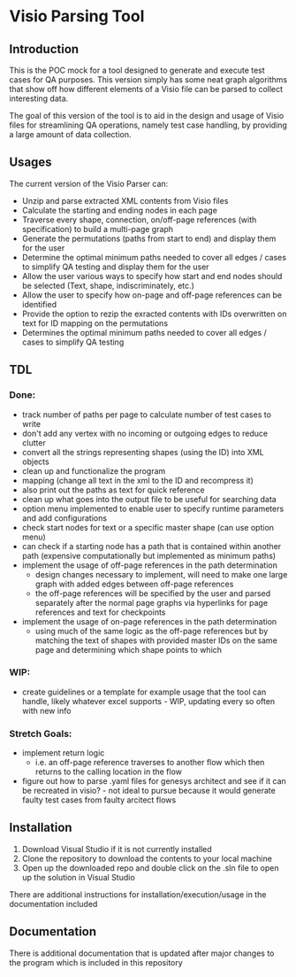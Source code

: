 # Visio Parsing Tool

## Introduction
This is the POC mock for a tool designed to generate and execute test cases for QA purposes. This version simply has some neat graph algorithms that show off how different elements of a Visio file can be parsed to collect interesting data.

The goal of this version of the tool is to aid in the design and usage of Visio files for streamlining QA operations, namely test case handling, by providing a large amount of data collection. 

## Usages
The current version of the Visio Parser can:
- Unzip and parse extracted XML contents from Visio files
- Calculate the starting and ending nodes in each page
- Traverse every shape, connection, on/off-page references (with specification) to build a multi-page graph
- Generate the permutations (paths from start to end) and display them for the user
- Determine the optimal minimum paths needed to cover all edges / cases to simplify QA testing and display them for the user
- Allow the user various ways to specify how start and end nodes should be selected (Text, shape, indiscriminately, etc.)
- Allow the user to specify how on-page and off-page references can be identified
- Provide the option to rezip the exracted contents with IDs overwritten on text for ID mapping on the permutations
- Determines the optimal minimum paths needed to cover all edges / cases to simplify QA testing

## TDL
### Done:
- track number of paths per page to calculate number of test cases to write
- don't add any vertex with no incoming or outgoing edges to reduce clutter
- convert all the strings representing shapes (using the ID) into XML objects
- clean up and functionalize the program
- mapping (change all text in the xml to the ID and recompress it)
- also print out the paths as text for quick reference
- clean up what goes into the output file to be useful for searching data
- option menu implemented to enable user to specify runtime parameters and add configurations
- check start nodes for text or a specific master shape (can use option menu)
- can check if a starting node has a path that is contained within another path (expensive computationally but implemented as minimum paths)
- implement the usage of off-page references in the path determination
  - design changes necessary to implement, will need to make one large graph with added edges between off-page references
  - the off-page references will be specified by the user and parsed separately after the normal page graphs via hyperlinks for page references and text for checkpoints
- implement the usage of on-page references in the path determination
  - using much of the same logic as the off-page references but by matching the text of shapes with provided master IDs on the same page and determining which shape points to which
### WIP:
- create guidelines or a template for example usage that the tool can handle, likely whatever excel supports - WIP, updating every so often with new info
### Stretch Goals:
- implement return logic
  - i.e. an off-page reference traverses to another flow which then returns to the calling location in the flow
- figure out how to parse .yaml files for genesys architect and see if it can be recreated in visio? - not ideal to pursue because it would generate faulty test cases from faulty arcitect flows

## Installation
1. Download Visual Studio if it is not currently installed
2. Clone the repository to download the contents to your local machine
3. Open up the downloaded repo and double click on the .sln file to open up the solution in Visual Studio

There are additional instructions for installation/execution/usage in the documentation included

## Documentation
There is additional documentation that is updated after major changes to the program which is included in this repository
